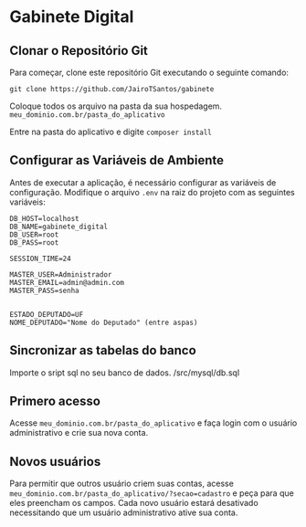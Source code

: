 # Gabinete Digital

## Clonar o Repositório Git

Para começar, clone este repositório Git executando o seguinte comando:

```
git clone https://github.com/JairoTSantos/gabinete
```
Coloque todos os arquivo na pasta da sua hospedagem. `meu_dominio.com.br/pasta_do_aplicativo`

Entre na pasta do aplicativo e digite `composer install`

## Configurar as Variáveis de Ambiente

Antes de executar a aplicação, é necessário configurar as variáveis de configuração. Modifique o arquivo `.env` na raiz do projeto com as seguintes variáveis:

```
DB_HOST=localhost
DB_NAME=gabinete_digital
DB_USER=root
DB_PASS=root

SESSION_TIME=24

MASTER_USER=Administrador
MASTER_EMAIL=admin@admin.com
MASTER_PASS=senha


ESTADO_DEPUTADO=UF
NOME_DEPUTADO="Nome do Deputado" (entre aspas)

```
## Sincronizar as tabelas do banco
Importe o sript sql no seu banco de dados. /src/mysql/db.sql


## Primero acesso

Acesse `meu_dominio.com.br/pasta_do_aplicativo` e faça login com o usuário administrativo e crie sua nova conta.

## Novos usuários

Para permitir que outros usuário criem suas contas, acesse `meu_dominio.com.br/pasta_do_aplicativo/?secao=cadastro` e peça para que eles preencham os campos. Cada novo usuário estará desativado necessitando que um usuário administrativo ative sua conta.